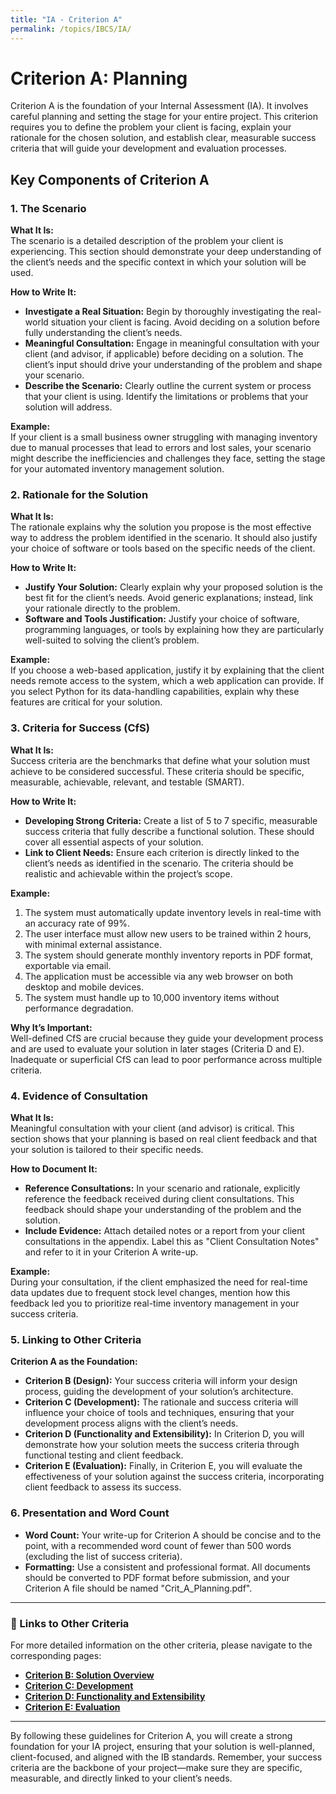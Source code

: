 ```yaml
---
title: "IA - Criterion A"
permalink: /topics/IBCS/IA/
---
```


# Criterion A: Planning

Criterion A is the foundation of your Internal Assessment (IA). It involves careful planning and setting the stage for your entire project. This criterion requires you to define the problem your client is facing, explain your rationale for the chosen solution, and establish clear, measurable success criteria that will guide your development and evaluation processes.

## Key Components of Criterion A

### 1. **The Scenario**

**What It Is:**  
The scenario is a detailed description of the problem your client is experiencing. This section should demonstrate your deep understanding of the client’s needs and the specific context in which your solution will be used.

**How to Write It:**
- **Investigate a Real Situation:** Begin by thoroughly investigating the real-world situation your client is facing. Avoid deciding on a solution before fully understanding the client’s needs.
- **Meaningful Consultation:** Engage in meaningful consultation with your client (and advisor, if applicable) before deciding on a solution. The client’s input should drive your understanding of the problem and shape your scenario.
- **Describe the Scenario:** Clearly outline the current system or process that your client is using. Identify the limitations or problems that your solution will address.

**Example:**  
If your client is a small business owner struggling with managing inventory due to manual processes that lead to errors and lost sales, your scenario might describe the inefficiencies and challenges they face, setting the stage for your automated inventory management solution.

### 2. **Rationale for the Solution**

**What It Is:**  
The rationale explains why the solution you propose is the most effective way to address the problem identified in the scenario. It should also justify your choice of software or tools based on the specific needs of the client.

**How to Write It:**
- **Justify Your Solution:** Clearly explain why your proposed solution is the best fit for the client’s needs. Avoid generic explanations; instead, link your rationale directly to the problem.
- **Software and Tools Justification:** Justify your choice of software, programming languages, or tools by explaining how they are particularly well-suited to solving the client’s problem.

**Example:**  
If you choose a web-based application, justify it by explaining that the client needs remote access to the system, which a web application can provide. If you select Python for its data-handling capabilities, explain why these features are critical for your solution.

### 3. **Criteria for Success (CfS)**

**What It Is:**  
Success criteria are the benchmarks that define what your solution must achieve to be considered successful. These criteria should be specific, measurable, achievable, relevant, and testable (SMART).

**How to Write It:**
- **Developing Strong Criteria:** Create a list of 5 to 7 specific, measurable success criteria that fully describe a functional solution. These should cover all essential aspects of your solution.
- **Link to Client Needs:** Ensure each criterion is directly linked to the client’s needs as identified in the scenario. The criteria should be realistic and achievable within the project’s scope.

**Example:**  
1. The system must automatically update inventory levels in real-time with an accuracy rate of 99%.
2. The user interface must allow new users to be trained within 2 hours, with minimal external assistance.
3. The system should generate monthly inventory reports in PDF format, exportable via email.
4. The application must be accessible via any web browser on both desktop and mobile devices.
5. The system must handle up to 10,000 inventory items without performance degradation.

**Why It’s Important:**  
Well-defined CfS are crucial because they guide your development process and are used to evaluate your solution in later stages (Criteria D and E). Inadequate or superficial CfS can lead to poor performance across multiple criteria.

### 4. **Evidence of Consultation**

**What It Is:**  
Meaningful consultation with your client (and advisor) is critical. This section shows that your planning is based on real client feedback and that your solution is tailored to their specific needs.

**How to Document It:**
- **Reference Consultations:** In your scenario and rationale, explicitly reference the feedback received during client consultations. This feedback should shape your understanding of the problem and the solution.
- **Include Evidence:** Attach detailed notes or a report from your client consultations in the appendix. Label this as "Client Consultation Notes" and refer to it in your Criterion A write-up.

**Example:**  
During your consultation, if the client emphasized the need for real-time data updates due to frequent stock level changes, mention how this feedback led you to prioritize real-time inventory management in your success criteria.

### 5. **Linking to Other Criteria**

**Criterion A as the Foundation:**
- **Criterion B (Design):** Your success criteria will inform your design process, guiding the development of your solution’s architecture.
- **Criterion C (Development):** The rationale and success criteria will influence your choice of tools and techniques, ensuring that your development process aligns with the client’s needs.
- **Criterion D (Functionality and Extensibility):** In Criterion D, you will demonstrate how your solution meets the success criteria through functional testing and client feedback.
- **Criterion E (Evaluation):** Finally, in Criterion E, you will evaluate the effectiveness of your solution against the success criteria, incorporating client feedback to assess its success.

### 6. **Presentation and Word Count**

- **Word Count:** Your write-up for Criterion A should be concise and to the point, with a recommended word count of fewer than 500 words (excluding the list of success criteria).
- **Formatting:** Use a consistent and professional format. All documents should be converted to PDF format before submission, and your Criterion A file should be named "Crit_A_Planning.pdf".

---

### 🔗 Links to Other Criteria

For more detailed information on the other criteria, please navigate to the corresponding pages:

- **[Criterion B: Solution Overview](#link-to-criterion-b-page)**
- **[Criterion C: Development](#link-to-criterion-c-page)**
- **[Criterion D: Functionality and Extensibility](#link-to-criterion-d-page)**
- **[Criterion E: Evaluation](#link-to-criterion-e-page)**

---

By following these guidelines for Criterion A, you will create a strong foundation for your IA project, ensuring that your solution is well-planned, client-focused, and aligned with the IB standards. Remember, your success criteria are the backbone of your project—make sure they are specific, measurable, and directly linked to your client’s needs.
